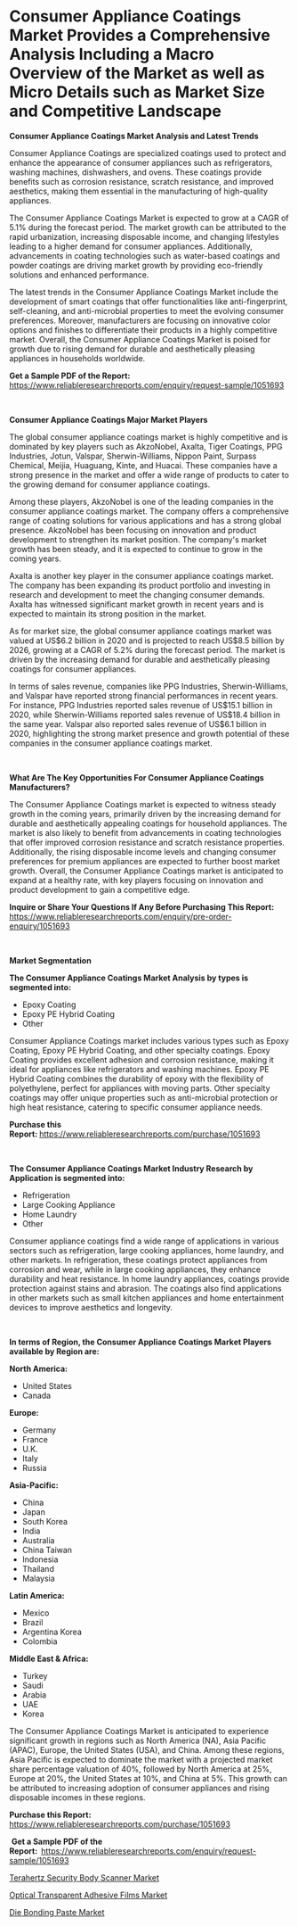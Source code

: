 <p><h1>Consumer Appliance Coatings Market Provides a Comprehensive Analysis Including a Macro Overview of the Market as well as Micro Details such as Market Size and Competitive Landscape</h1></p><p><strong>Consumer Appliance Coatings Market Analysis and Latest Trends</strong></p>
<p><p>Consumer Appliance Coatings are specialized coatings used to protect and enhance the appearance of consumer appliances such as refrigerators, washing machines, dishwashers, and ovens. These coatings provide benefits such as corrosion resistance, scratch resistance, and improved aesthetics, making them essential in the manufacturing of high-quality appliances.</p><p>The Consumer Appliance Coatings Market is expected to grow at a CAGR of 5.1% during the forecast period. The market growth can be attributed to the rapid urbanization, increasing disposable income, and changing lifestyles leading to a higher demand for consumer appliances. Additionally, advancements in coating technologies such as water-based coatings and powder coatings are driving market growth by providing eco-friendly solutions and enhanced performance.</p><p>The latest trends in the Consumer Appliance Coatings Market include the development of smart coatings that offer functionalities like anti-fingerprint, self-cleaning, and anti-microbial properties to meet the evolving consumer preferences. Moreover, manufacturers are focusing on innovative color options and finishes to differentiate their products in a highly competitive market. Overall, the Consumer Appliance Coatings Market is poised for growth due to rising demand for durable and aesthetically pleasing appliances in households worldwide.</p></p>
<p><strong>Get a Sample PDF of the Report:&nbsp;</strong> <a href="https://www.reliableresearchreports.com/enquiry/request-sample/1051693">https://www.reliableresearchreports.com/enquiry/request-sample/1051693</a></p>
<p>&nbsp;</p>
<p><strong>Consumer Appliance Coatings Major Market Players</strong></p>
<p><p>The global consumer appliance coatings market is highly competitive and is dominated by key players such as AkzoNobel, Axalta, Tiger Coatings, PPG Industries, Jotun, Valspar, Sherwin-Williams, Nippon Paint, Surpass Chemical, Meijia, Huaguang, Kinte, and Huacai. These companies have a strong presence in the market and offer a wide range of products to cater to the growing demand for consumer appliance coatings.</p><p>Among these players, AkzoNobel is one of the leading companies in the consumer appliance coatings market. The company offers a comprehensive range of coating solutions for various applications and has a strong global presence. AkzoNobel has been focusing on innovation and product development to strengthen its market position. The company's market growth has been steady, and it is expected to continue to grow in the coming years.</p><p>Axalta is another key player in the consumer appliance coatings market. The company has been expanding its product portfolio and investing in research and development to meet the changing consumer demands. Axalta has witnessed significant market growth in recent years and is expected to maintain its strong position in the market.</p><p>As for market size, the global consumer appliance coatings market was valued at US$6.2 billion in 2020 and is projected to reach US$8.5 billion by 2026, growing at a CAGR of 5.2% during the forecast period. The market is driven by the increasing demand for durable and aesthetically pleasing coatings for consumer appliances.</p><p>In terms of sales revenue, companies like PPG Industries, Sherwin-Williams, and Valspar have reported strong financial performances in recent years. For instance, PPG Industries reported sales revenue of US$15.1 billion in 2020, while Sherwin-Williams reported sales revenue of US$18.4 billion in the same year. Valspar also reported sales revenue of US$6.1 billion in 2020, highlighting the strong market presence and growth potential of these companies in the consumer appliance coatings market.</p></p>
<p>&nbsp;</p>
<p><strong>What Are The Key Opportunities For Consumer Appliance Coatings Manufacturers?</strong></p>
<p><p>The Consumer Appliance Coatings market is expected to witness steady growth in the coming years, primarily driven by the increasing demand for durable and aesthetically appealing coatings for household appliances. The market is also likely to benefit from advancements in coating technologies that offer improved corrosion resistance and scratch resistance properties. Additionally, the rising disposable income levels and changing consumer preferences for premium appliances are expected to further boost market growth. Overall, the Consumer Appliance Coatings market is anticipated to expand at a healthy rate, with key players focusing on innovation and product development to gain a competitive edge.</p></p>
<p><strong>Inquire or Share Your Questions If Any Before Purchasing This Report:</strong> <a href="https://www.reliableresearchreports.com/enquiry/pre-order-enquiry/1051693">https://www.reliableresearchreports.com/enquiry/pre-order-enquiry/1051693</a></p>
<p>&nbsp;</p>
<p><strong>Market Segmentation</strong></p>
<p><strong>The Consumer Appliance Coatings Market Analysis by types is segmented into:</strong></p>
<p><ul><li>Epoxy Coating</li><li>Epoxy PE Hybrid Coating</li><li>Other</li></ul></p>
<p><p>Consumer Appliance Coatings market includes various types such as Epoxy Coating, Epoxy PE Hybrid Coating, and other specialty coatings. Epoxy Coating provides excellent adhesion and corrosion resistance, making it ideal for appliances like refrigerators and washing machines. Epoxy PE Hybrid Coating combines the durability of epoxy with the flexibility of polyethylene, perfect for appliances with moving parts. Other specialty coatings may offer unique properties such as anti-microbial protection or high heat resistance, catering to specific consumer appliance needs.</p></p>
<p><strong>Purchase this Report:&nbsp;</strong><a href="https://www.reliableresearchreports.com/purchase/1051693">https://www.reliableresearchreports.com/purchase/1051693</a></p>
<p>&nbsp;</p>
<p><strong>The Consumer Appliance Coatings Market Industry Research by Application is segmented into:</strong></p>
<p><ul><li>Refrigeration</li><li>Large Cooking Appliance</li><li>Home Laundry</li><li>Other</li></ul></p>
<p><p>Consumer appliance coatings find a wide range of applications in various sectors such as refrigeration, large cooking appliances, home laundry, and other markets. In refrigeration, these coatings protect appliances from corrosion and wear, while in large cooking appliances, they enhance durability and heat resistance. In home laundry appliances, coatings provide protection against stains and abrasion. The coatings also find applications in other markets such as small kitchen appliances and home entertainment devices to improve aesthetics and longevity.</p></p>
<p>&nbsp;</p>
<p><strong>In terms of Region, the Consumer Appliance Coatings Market Players available by Region are:</strong></p>
<p>
    <p> <strong> North America: </strong>
        <ul>
            <li>United States</li>
            <li>Canada</li>
        </ul>
        </p> 
    <p> <strong> Europe: </strong>
        <ul>
            <li>Germany</li>
            <li>France</li>
            <li>U.K.</li>
            <li>Italy</li>
            <li>Russia</li>
        </ul>
        </p> 
    <p> <strong> Asia-Pacific: </strong>
        <ul>
            <li>China</li>
            <li>Japan</li>
            <li>South Korea</li>
            <li>India</li>
            <li>Australia</li>
            <li>China Taiwan</li>
            <li>Indonesia</li>
            <li>Thailand</li>
            <li>Malaysia</li>
        </ul>
        </p> 
    <p> <strong> Latin America: </strong>
        <ul>
            <li>Mexico</li>
            <li>Brazil</li>
            <li>Argentina Korea</li>
            <li>Colombia</li>
        </ul>
        </p> 
    <p> <strong> Middle East & Africa: </strong>
        <ul>
            <li>Turkey</li>
            <li>Saudi</li>
            <li>Arabia</li>
            <li>UAE</li>
            <li>Korea</li>
        </ul>
    </p>
    </p>
<p><p>The Consumer Appliance Coatings Market is anticipated to experience significant growth in regions such as North America (NA), Asia Pacific (APAC), Europe, the United States (USA), and China. Among these regions, Asia Pacific is expected to dominate the market with a projected market share percentage valuation of 40%, followed by North America at 25%, Europe at 20%, the United States at 10%, and China at 5%. This growth can be attributed to increasing adoption of consumer appliances and rising disposable incomes in these regions.</p></p>
<p><strong>Purchase this Report: </strong><a href="https://www.reliableresearchreports.com/purchase/1051693">https://www.reliableresearchreports.com/purchase/1051693</a></p>
<p>&nbsp;<strong>Get a Sample PDF of the Report:&nbsp;&nbsp;</strong><a href="https://www.reliableresearchreports.com/enquiry/request-sample/1051693">https://www.reliableresearchreports.com/enquiry/request-sample/1051693</a></p>
<p><strong></strong></p>
<p><p><a href="https://view.publitas.com/reportprime-1/global-terahertz-security-body-scanner-market-size-and-market-trends-insights-and-projections-from-2023-to-2030/">Terahertz Security Body Scanner Market</a></p><p><a href="https://view.publitas.com/reportprime-1/optical-transparent-adhesive-films-market-growth-market-trends-covid-19-impact-and-forecasts-for-period-from-2023-2030/">Optical Transparent Adhesive Films Market</a></p><p><a href="https://view.publitas.com/reportprime-1/die-bonding-paste-market-provides-detailed-segmentation-of-this-market-based-on-type-application-and-region-and-forecast-for-the-period-from-2023-2030/">Die Bonding Paste Market</a></p></p>